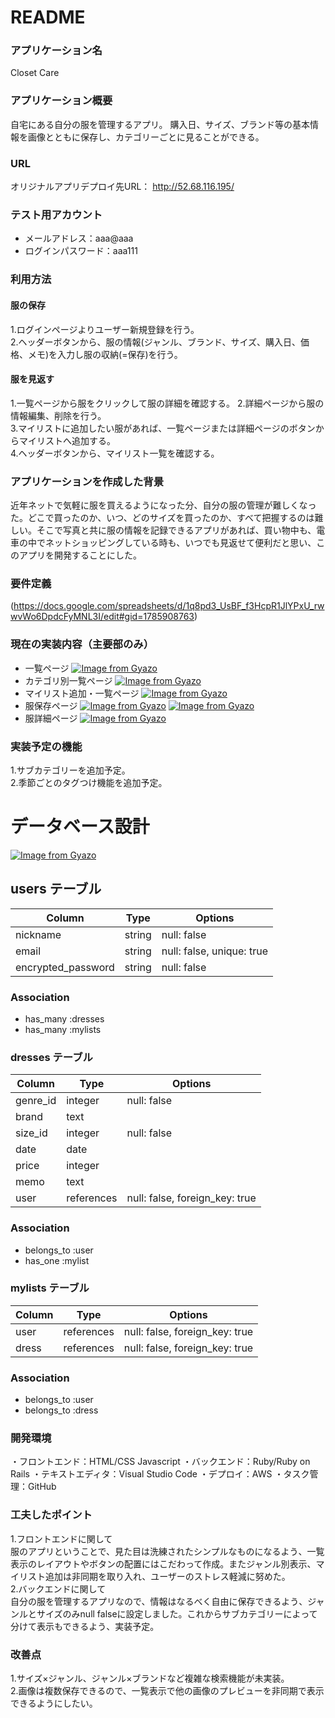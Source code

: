 # README
### アプリケーション名  
Closet Care  

### アプリケーション概要  
自宅にある自分の服を管理するアプリ。
購入日、サイズ、ブランド等の基本情報を画像とともに保存し、カテゴリーごとに見ることができる。  

### URL 
  オリジナルアプリデプロイ先URL： http://52.68.116.195/

### テスト用アカウント  
- メールアドレス：aaa@aaa
- ログインパスワード：aaa111  

### 利用方法  
#### 服の保存  
1.ログインページよりユーザー新規登録を行う。  
2.ヘッダーボタンから、服の情報(ジャンル、ブランド、サイズ、購入日、価格、メモ)を入力し服の収納(=保存)を行う。

#### 服を見返す  
1.一覧ページから服をクリックして服の詳細を確認する。
2.詳細ページから服の情報編集、削除を行う。  
3.マイリストに追加したい服があれば、一覧ページまたは詳細ページのボタンからマイリストへ追加する。  
4.ヘッダーボタンから、マイリスト一覧を確認する。  

### アプリケーションを作成した背景  
近年ネットで気軽に服を買えるようになった分、自分の服の管理が難しくなった。どこで買ったのか、いつ、どのサイズを買ったのか、すべて把握するのは難しい。そこで写真と共に服の情報を記録できるアプリがあれば、買い物中も、電車の中でネットショッピングしている時も、いつでも見返せて便利だと思い、このアプリを開発することにした。

### 要件定義  
  (https://docs.google.com/spreadsheets/d/1q8pd3_UsBF_f3HcpR1JlYPxU_rwwvWo6DpdcFyMNL3I/edit#gid=1785908763)

### 現在の実装内容（主要部のみ）  
- 一覧ページ 
[![Image from Gyazo](https://i.gyazo.com/bb0d72add29ee991ebd2d2a80319aee7.gif)](https://gyazo.com/bb0d72add29ee991ebd2d2a80319aee7)
- カテゴリ別一覧ページ
[![Image from Gyazo](https://i.gyazo.com/1074de112ae984cb99aa75f48768181f.gif)](https://gyazo.com/1074de112ae984cb99aa75f48768181f)
- マイリスト追加・一覧ページ
[![Image from Gyazo](https://i.gyazo.com/b478751a139c314b7ea45d437c5c85cd.gif)](https://gyazo.com/b478751a139c314b7ea45d437c5c85cd)
- 服保存ページ
[![Image from Gyazo](https://i.gyazo.com/c85b9b3ab7c399269ddffc0847a6b70d.png)](https://gyazo.com/c85b9b3ab7c399269ddffc0847a6b70d)
[![Image from Gyazo](https://gyazo.com/9c4ae94d69af412f0f74cda0ff274e2a.png)](https://gyazo.com/9c4ae94d69af412f0f74cda0ff274e2a)
- 服詳細ページ
[![Image from Gyazo](https://i.gyazo.com/ef0d9c37f53bd7a01a0c20bec68e84ea.png)](https://gyazo.com/ef0d9c37f53bd7a01a0c20bec68e84ea)  

### 実装予定の機能  
1.サブカテゴリーを追加予定。  
2.季節ごとのタグつけ機能を追加予定。  

# データベース設計 
 [![Image from Gyazo](https://i.gyazo.com/dc91def7fc8543689e919ce4f75f884d.png)](https://gyazo.com/dc91def7fc8543689e919ce4f75f884d)

## users テーブル  
| Column             | Type    | Options                   |
| ------------------ | ------- | ------------------------- |
| nickname           | string  | null: false               |
| email              | string  | null: false, unique: true |
| encrypted_password | string  | null: false               |


### Association  
- has_many :dresses
- has_many :mylists  

### dresses テーブル  
| Column      | Type       | Options                        |
| ----------- | ---------- | -------------------------------|
| genre_id    | integer    | null: false                    |
| brand       | text       |                                |
| size_id     | integer    | null: false                    |
| date        | date       |                                |
| price       | integer    |                                |
| memo        | text       |                                |
| user        | references | null: false, foreign_key: true |

### Association  
- belongs_to :user
- has_one :mylist  

### mylists テーブル  
| Column      | Type       | Options                        |
| ----------- | ---------- | -------------------------------|
| user        | references | null: false, foreign_key: true |
| dress       | references | null: false, foreign_key: true |

### Association
- belongs_to :user
- belongs_to :dress

### 開発環境  
・フロントエンド：HTML/CSS Javascript
・バックエンド：Ruby/Ruby on Rails
・テキストエディタ：Visual Studio Code
・デプロイ：AWS
・タスク管理：GitHub  


### 工夫したポイント  
1.フロントエンドに関して  
服のアプリということで、見た目は洗練されたシンプルなものになるよう、一覧表示のレイアウトやボタンの配置にはこだわって作成。またジャンル別表示、マイリスト追加は非同期を取り入れ、ユーザーのストレス軽減に努めた。  
2.バックエンドに関して  
自分の服を管理するアプリなので、情報はなるべく自由に保存できるよう、ジャンルとサイズのみnull falseに設定しました。これからサブカテゴリーによって分けて表示もできるよう、実装予定。  

### 改善点 
1.サイズ×ジャンル、ジャンル×ブランドなど複雑な検索機能が未実装。  
2.画像は複数保存できるので、一覧表示で他の画像のプレビューを非同期で表示できるようにしたい。  

